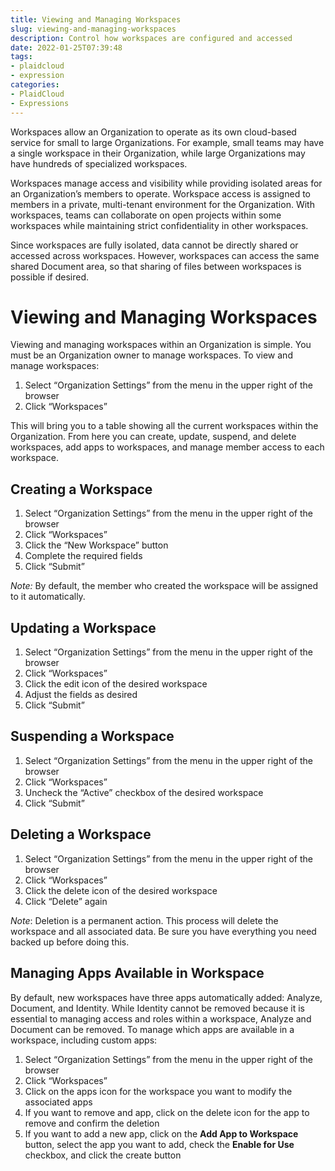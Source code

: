 ```yaml
---
title: Viewing and Managing Workspaces
slug: viewing-and-managing-workspaces
description: Control how workspaces are configured and accessed
date: 2022-01-25T07:39:48
tags:
- plaidcloud
- expression
categories:
- PlaidCloud
- Expressions
---
```



Workspaces allow an Organization to operate as its own cloud-based service for small to large Organizations. For example, small teams may have a single workspace in their Organization, while large Organizations may have hundreds of specialized workspaces.



Workspaces manage access and visibility while providing isolated areas for an Organization’s members to operate. Workspace access is assigned to members in a private, multi-tenant environment for the Organization. With workspaces, teams can collaborate on open projects within some workspaces while maintaining strict confidentiality in other workspaces.



Since workspaces are fully isolated, data cannot be directly shared or accessed across workspaces. However, workspaces can access the same shared Document area, so that sharing of files between workspaces is possible if desired.



# Viewing and Managing Workspaces


Viewing and managing workspaces within an Organization is simple. You must be an Organization owner to manage workspaces. To view and manage workspaces:


1. Select “Organization Settings” from the menu in the upper right of the browser
2. Click “Workspaces”

This will bring you to a table showing all the current workspaces within the Organization. From here you can create, update, suspend, and delete workspaces, add apps to workspaces, and manage member access to each workspace.



## Creating a Workspace


1. Select “Organization Settings” from the menu in the upper right of the browser
2. Click “Workspaces”
3. Click the “New Workspace” button
4. Complete the required fields
5. Click “Submit”

*Note:* By default, the member who created the workspace will be assigned to it automatically.



## Updating a Workspace


1. Select “Organization Settings” from the menu in the upper right of the browser
2. Click “Workspaces”
3. Click the edit icon of the desired workspace
4. Adjust the fields as desired
5. Click “Submit”

## Suspending a Workspace


1. Select “Organization Settings” from the menu in the upper right of the browser
2. Click “Workspaces”
3. Uncheck the “Active” checkbox of the desired workspace
4. Click “Submit”

## Deleting a Workspace


1. Select “Organization Settings” from the menu in the upper right of the browser
2. Click “Workspaces”
3. Click the delete icon of the desired workspace
4. Click “Delete” again

*Note*: Deletion is a permanent action. This process will delete the workspace and all associated data. Be sure you have everything you need backed up before doing this.



## Managing Apps Available in Workspace


By default, new workspaces have three apps automatically added: Analyze, Document, and Identity. While Identity cannot be removed because it is essential to managing access and roles within a workspace, Analyze and Document can be removed. To manage which apps are available in a workspace, including custom apps:


1. Select “Organization Settings” from the menu in the upper right of the browser
2. Click “Workspaces”
3. Click on the apps icon for the workspace you want to modify the associated apps
4. If you want to remove and app, click on the delete icon for the app to remove and confirm the deletion
5. If you want to add a new app, click on the **Add App to Workspace** button, select the app you want to add, check the **Enable for Use** checkbox, and click the create button
